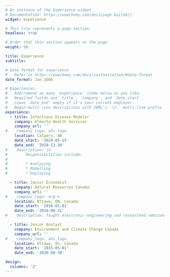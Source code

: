 ```yaml
---
# An instance of the Experience widget.
# Documentation: https://wowchemy.com/docs/page-builder/
widget: experience

# This file represents a page section.
headless: true

# Order that this section appears on the page.
weight: 50

title: Experience
subtitle:

# Date format for experience
#   Refer to https://wowchemy.com/docs/customization/#date-format
date_format: Jan 2006

# Experiences.
#   Add/remove as many `experience` items below as you like.
#   Required fields are `title`, `company`, and `date_start`.
#   Leave `date_end` empty if it's your current employer.
#   Begin multi-line descriptions with YAML's `|2-` multi-line prefix.
experience:
  - title: Infectious Disease Modeler
    company: Alberta Health Services
    company_url: ''
#    company_logo: ahs_logo
    location: Calgary, AB
    date_start: '2019-05-15'
    date_end: '2020-12-30'
#    description: |2-
#        Responsibilities include:
#        
#        * Analysing
#        * Modelling
#        * Deploying

  - title: Junior Economist
    company: Natural Resources Canada
    company_url: ''
#    company_logo: org-x
    location: Ottawa, ON, Canada
    date_start: '2016-01-01'
    date_end: '2016-08-31'
#    description: Taught electronic engineering and researched semiconductor physics.

  - title: Junior Analyst
    company: Environment and Climate Change Canada
    company_url: ''
#    company_logo: ahs_logo
    location: Ottawa, On, Canada
    date_start: '2015-05-01'
    date_end: '2020-08-30'

design:
  columns: '2'
---
```

